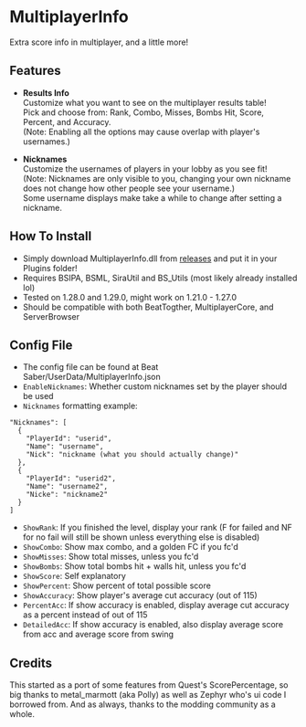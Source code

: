 ﻿# MultiplayerInfo

Extra score info in multiplayer, and a little more!

## Features
- **Results Info**  
Customize what you want to see on the multiplayer results table!  
Pick and choose from: Rank, Combo, Misses, Bombs Hit, Score, Percent, and Accuracy.  
(Note: Enabling all the options may cause overlap with player's usernames.)

- **Nicknames**  
Customize the usernames of players in your lobby as you see fit!  
(Note: Nicknames are only visible to you, changing your own nickname does not change how other people see your username.)  
Some username displays make take a while to change after setting a nickname.

## How To Install
- Simply download MultiplayerInfo.dll from [releases](https://github.com/BlqzingIce/MultiplayerInfo/releases) and put it in your Plugins folder!
- Requires BSIPA, BSML, SiraUtil and BS_Utils (most likely already installed lol)
- Tested on 1.28.0 and 1.29.0, might work on 1.21.0 - 1.27.0
- Should be compatible with both BeatTogther, MultiplayerCore, and ServerBrowser

## Config File
- The config file can be found at Beat Saber/UserData/MultiplayerInfo.json
- `EnableNicknames`: Whether custom nicknames set by the player should be used
- `Nicknames` formatting example:
```
"Nicknames": [
  {
    "PlayerId": "userid",
    "Name": "username",
    "Nick": "nickname (what you should actually change)"
  },
  {
    "PlayerId": "userid2",
    "Name": "username2",
    "Nicke": "nickname2"
  }
]
```
- `ShowRank`: If you finished the level, display your rank (F for failed and NF for no fail will still be shown unless everything else is disabled)
- `ShowCombo`: Show max combo, and a golden FC if you fc'd
- `ShowMisses`: Show total misses, unless you fc'd
- `ShowBombs`: Show total bombs hit + walls hit, unless you fc'd
- `ShowScore`: Self explanatory
- `ShowPercent`: Show percent of total possible score
- `ShowAccuracy`: Show player's average cut accuracy (out of 115)
- `PercentAcc`: If show accuracy is enabled, display average cut accuracy as a percent instead of out of 115
- `DetailedAcc`: If show accuracy is enabled, also display average score from acc and average score from swing

## Credits
This started as a port of some features from Quest's ScorePercentage, so big thanks to metal_marmott (aka Polly) as well as Zephyr who's ui code I borrowed from. And as always, thanks to the modding community as a whole.